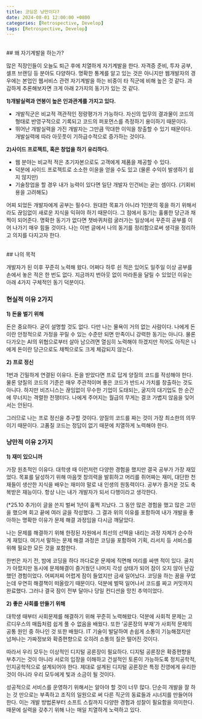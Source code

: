 ```yaml
---
title: 코딩은 낭만이다?
date: 2024-08-01 12:00:00 +0800
categories: [Retrospective, Develop]
tags: [Retrospective, Develop]    
---
```

<br>
## 왜 자기계발을 하는가?

많은 직장인들이 오늘도 퇴근 후에 치열하게 자기계발을 한다. 자격증 준비, 투자 공부, 셀프 브랜딩 등 분야도 다양하다. 명확한 통계를 알고 있는 것은 아니지만 웹개발자의 경우에는 본업인 웹서비스 관련 자기계발을 하는 비중이 타 직군에 비해 높은 것 같다. 과감하게 추론해보자면 크게 아래 2가지의 동기가 있는 것 같다. 

**1)개발실력과 연봉이 높은 인과관계를 가지고 있다.**

- 개발직군은 비교적 객관적인 정량평가가 가능하다. 자신의 업무의 결과물이 코드의 형태로 반영구적으로 기록되고 코드의 퍼포먼스를 측정하기 용이하기 때문이다.
- 뛰어난 개발실력을 가진 개발자는 그만큼 막대한 이익을 창출할 수 있기 때문이다. 개발실력에 따라 아웃풋이 기하급수적으로 증가하는 것이다.

**2)사이드 프로젝트, 혹은 창업을 하기 유리하다.**

- 웹 분야는 비교적 적은 초기자본으로도 고객에게 제품을 제공할 수 있다.
- 덕분에 사이드 프로젝트로 소소한 이윤을 얻을 수도 있고 (물론 수익이 발생하기 쉽지 않지만)
- 기술창업을 할 경우 내가 능력이 있다면 일단 개발자 인건비는 굳는 셈이다. (기회비용을 고려해도)

어찌 되었든 개발자에게 공부는 필수다. 원대한 목표가 아니라 1인분의 몫을 하기 위해서라도 끊임없이 새로운 지식을 익혀야 하기 때문이다. 그 점에서 동기는 훌륭한 당근과 채찍이 되어준다. 명확한 동기가 없다면 챗바퀴처럼 굴러가는 일상에서 꾸준히 공부를 이어 나가기 매우 힘들 것이다. 나는 이번 글에서 나의 동기를 정리함으로써 생각을 정리하고 의지를 다지고자 한다.  

<br>
## 나의 목적

개발자가 된 이후 꾸준히 노력해 왔다. 어쩌다 하루 쉰 적은 있어도 일주일 이상 공부를 손에서 놓은 적은 한 번도 없다. 지금까지 번아웃 없이 마라톤을 달릴 수 있었던 이유는 아래 4가지 구체적인 동기 덕분이다.

### 현실적 이유 2가지

**1) 돈을 벌기 위해**

돈은 중요하다. 굳이 설명할 것도 없다. 다만 나는 물욕이 거의 없는 사람이다. 나에게 돈이란 안정적으로 가정을 꾸릴 수 있는 수준만 되면 만족이니 강력한 동기는 아니다. 물론 다가오는 AI의 위협으로부터 살아 남으려면 열심히 노력해야 하겠지만 적어도 아직은 나에게 돈이란 당근으로도 채찍으로도 크게 체감되지 않는다.

**2) 프로 정신**

1번과 긴밀하게 연결된 이유다. 돈을 받았다면 프로 답게 양질의 코드를 작성해야 한다. 물론 양질의 코드의 기준은 매우 주관적이며 좋은 코드가 반드시 가치를 창출하는 것도 아니다. 하지만 비즈니스는 끊임없이 무수한 기업이 도태되는, 굴지의 대기업도 한 순간에 무너지는 격렬한 전쟁터다.  나에게 주어지는 월급의 무게는 결코 가볍지 않음을 잊어서는 안된다.

그러므로 나는 프로 정신을 추구할 것이다. 양질의 코드를 짜는 것이 가장 최소한의 의무이기 때문이다. 고품질 코드는 정답이 없기 때문에 치열하게 노력해야 한다.

### 낭만적 이유 2가지

**1) 재미 있으니까**

가장 원초적인 이유다. 대학생 때 이런저런 다양한 경험을 했지만 결국 공부가 가장 재밌었다. 목표를 달성하기 위해 마음껏 창의력을 발휘하고 머리를 쥐어짜는 재미, 대단한 천재들이 생산한 지식을 배우는 재미야 말로 내 인생의 원동력이다. 공부가 즐거운 것도 축복받은 재능이다. 항상 나는 내가 개발자가 되서 다행이라고 생각한다.

(*25.10 추가)이 글을 쓴지 벌써 1년이 훌쩍 지났다. 그 동안 많은 경험을 했고 많은 고민을 했으며 회고 끝에 여러 글을 작성했다. 그 결과 위의 이유를 포함하여 내가 개발을 좋아하는 명확한 이유가 문제 해결 과정임을 다시금 깨달았다.

나는 문제를 해결하기 위해 한정된 자원에서 최선의 선택을 내리는 과정 자체가 순수하게 재밌다. 여기서 말하는 문제 해결 과정은 코딩을 포함하여 기획, 리서치 등 서비스를 위해 필요한 모든 것을 포함한다.

한번은 자기 전, 밤에 코딩을 하다 까다로운 문제에 직면해 머리를 싸맨 적이 있다. 골치가 아팠지만 동시에 문제해결이 즐거웠던 나머지 각성 상태가 되어 잠이 오지 않아 난감했던 경험이었다. 어찌저찌 어렵게 잠이 들었지만 금새 일어났다. 코딩을 하는 꿈을 꾸었는데 우연히 해결책이 떠올랐기 때문이다. 덕분에 벌떡 일어나서 코드를 짜고 커밋까지 완료했다. 그러나 결국 잠이 전부 달아나 당일 컨디션을 망친 추억이었다.



**2) 좋은 사회를 만들기 위해**

  대학생 때부터 사회문제를 해결하기 위해 꾸준히 노력해왔다. 덕분에 사회적 문제는 고르디우스의 매듭처럼 쉽게 풀 수 없음을 배웠다. 또한 ‘공론장의 부재’가 사회적 문제의 공통 원인 중 하나인 것 또한 배웠다. IT 기술이 발달하여 손쉽게 소통이 기능해졌지만 넘쳐나는 가짜정보와 확증편향으로 오히려 소통의 질은 떨어진 것이다.  

 따라서 우리 모두는 이상적인 디지털 공론장이 필요하다. 디지털 공론장은 확증편향을 부추기는 것이 아니라 서로의 입장을 이해하고 건설적인 토론이 가능하도록 정치공학적, 인지공학적으로 설계되어야 한다. 제대로 설계된 디지털 공론장은 특정 진영에게 유리한 것이 아니라 우리 모두에게 빛과 소금이 될 것이다.  

 성공적으로 서비스를 운영하기 위해서는 알아야 할 것이 너무 많다. 단순히 개발을 잘 하는 것 만으로는 부족하고 조직의 일원으로 써 다른 직군의 동료들과 시너지를 만들어야 한다. 이는 개발 방법론부터 소프트 스킬까지 다양한 경험과 성찰이 필요함을 의미한다. 때문에 실력을 갖추기 위해 나는 매일 치열하게 노력하고 있다.
